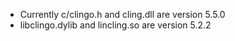  - Currently c/clingo.h and cling.dll are version 5.5.0
 - libclingo.dylib and lincling.so are version 5.2.2